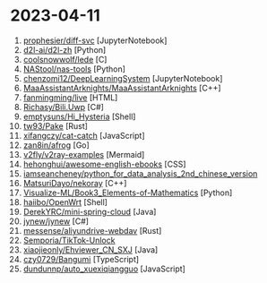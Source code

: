 # 2023-04-11

1. [prophesier/diff-svc](https://github.com/prophesier/diff-svc "Singing Voice Conversion via diffusion model") [JupyterNotebook]
2. [d2l-ai/d2l-zh](https://github.com/d2l-ai/d2l-zh "《动手学深度学习》：面向中文读者、能运行、可讨论。中英文版被60多个国家的400多所大学用于教学。") [Python]
3. [coolsnowwolf/lede](https://github.com/coolsnowwolf/lede "Lean's LEDE source") [C]
4. [NAStool/nas-tools](https://github.com/NAStool/nas-tools "NAS媒体库管理工具") [Python]
5. [chenzomi12/DeepLearningSystem](https://github.com/chenzomi12/DeepLearningSystem "Deep Learning System core principles introduction.") [JupyterNotebook]
6. [MaaAssistantArknights/MaaAssistantArknights](https://github.com/MaaAssistantArknights/MaaAssistantArknights "《明日方舟》小助手，全日常一键长草！| A one-click tool for the daily tasks of Arknights, supporting all clients.") [C++]
7. [fanmingming/live](https://github.com/fanmingming/live "✯ 一个国内可直连的直播源分享项目 ✯ 🔕 永久免费 直连访问 完整开源 干净无广告 完善的台标 直播源支持IPv4/IPv6双栈访问 🔕") [HTML]
8. [Richasy/Bili.Uwp](https://github.com/Richasy/Bili.Uwp "适用于新系统UI的哔哩") [C#]
9. [emptysuns/Hi_Hysteria](https://github.com/emptysuns/Hi_Hysteria "Hello World！非钟国优化线路使用不佳？不想中转？hysteria一键搞定。") [Shell]
10. [tw93/Pake](https://github.com/tw93/Pake "🤱🏻 Turn any webpage into a desktop app with Rust. 🤱🏻 很简单的用 Rust 打包网页生成很小的桌面 App") [Rust]
11. [xifangczy/cat-catch](https://github.com/xifangczy/cat-catch "猫抓 chrome资源嗅探扩展") [JavaScript]
12. [zan8in/afrog](https://github.com/zan8in/afrog "A Vulnerability Scanning Tools For Penetration Testing") [Go]
13. [v2fly/v2ray-examples](https://github.com/v2fly/v2ray-examples "v2ray-core 的模板们") [Mermaid]
14. [hehonghui/awesome-english-ebooks](https://github.com/hehonghui/awesome-english-ebooks "经济学人(含音频)、纽约客、卫报、连线、大西洋月刊等英语杂志免费下载,支持epub、mobi、pdf格式, 每周更新") [CSS]
15. [iamseancheney/python_for_data_analysis_2nd_chinese_version](https://github.com/iamseancheney/python_for_data_analysis_2nd_chinese_version "《利用Python进行数据分析·第2版》") 
16. [MatsuriDayo/nekoray](https://github.com/MatsuriDayo/nekoray "Qt based cross-platform GUI proxy configuration manager (backend: v2ray / sing-box)") [C++]
17. [Visualize-ML/Book3_Elements-of-Mathematics](https://github.com/Visualize-ML/Book3_Elements-of-Mathematics "Book_3_《数学要素》 | 鸢尾花书：从加减乘除到机器学习；本册有，583幅图，136个代码文件，其中24个Streamlit App；状态：清华社五审五校中；Github稿件基本稳定，欢迎提意见，会及时修改") [Python]
18. [haiibo/OpenWrt](https://github.com/haiibo/OpenWrt "基于 Lean 源码编译的 OpenWrt 固件——适配X86、R2C、R2S、R4S、R4SE、R5S、香橙派 R1 Plus、树莓派3B/B+、树莓派4B、R66S、R68S、H66K、H68K、H88K、Rock5b、M68S、E25、N1、S905x3、S922x、HK1、X96max、微加云、贝壳云、我家云、章鱼星球等") [Shell]
19. [DerekYRC/mini-spring-cloud](https://github.com/DerekYRC/mini-spring-cloud "mini-spring-cloud是简化版的spring-cloud框架，能帮助你快速熟悉spring-cloud源码及掌握其核心原理。在保留spring cloud核心功能的的前提下尽量精简代码，核心功能包括服务注册、服务发现、负载均衡、集成Feign简化调用、流量控制、熔断降级、API网关等。") [Java]
20. [jynew/jynew](https://github.com/jynew/jynew "JinYongLegend-like RPG Game Framework with full Modding support") [C#]
21. [messense/aliyundrive-webdav](https://github.com/messense/aliyundrive-webdav "阿里云盘 WebDAV 服务") [Rust]
22. [Semporia/TikTok-Unlock](https://github.com/Semporia/TikTok-Unlock "TikTok免拔卡解锁最新支持 iPhone （iOS 16.5） 、TikTok（V28.9.1）、TikTok TestFlight，支持更换地区 、发布视频 、 直播 、点赞评论、私聊等！") 
23. [xiaojieonly/Ehviewer_CN_SXJ](https://github.com/xiaojieonly/Ehviewer_CN_SXJ "ehviewer，用爱发电，快乐前行") [Java]
24. [czy0729/Bangumi](https://github.com/czy0729/Bangumi "An unofficial https://bgm.tv app client for Android and iOS, built with React Native. 一个无广告、不以盈利为目的第三方客户端。简单比喻就是专门做 ACG 的类似豆瓣的应用。专门为移动端重新设计，内置大量加强、网页端难以实现的功能，且提供了相当的自定义选项，已适配 iOS / Android / WSA、mobile / 简单 pad、light / dark theme。 目前正在适配 React-Native 转换移动端 SPA。") [TypeScript]
25. [dundunnp/auto_xuexiqiangguo](https://github.com/dundunnp/auto_xuexiqiangguo "学习强国 每日拿满61分！免root 四人赛双人对战秒答 自动化脚本") [JavaScript]
